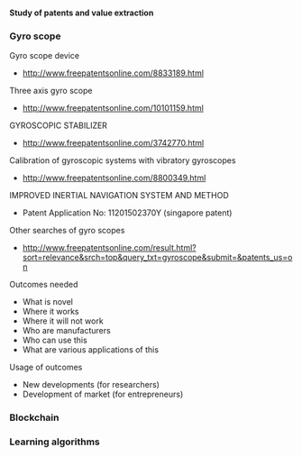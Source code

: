 #### Study of patents and value extraction

### Gyro scope

Gyro scope device
- http://www.freepatentsonline.com/8833189.html

Three axis gyro scope
- http://www.freepatentsonline.com/10101159.html

GYROSCOPIC STABILIZER  
- http://www.freepatentsonline.com/3742770.html

Calibration of gyroscopic systems with vibratory gyroscopes  
- http://www.freepatentsonline.com/8800349.html

IMPROVED INERTIAL NAVIGATION SYSTEM AND METHOD
- Patent Application No: 11201502370Y  (singapore patent)

Other searches of gyro scopes 
- http://www.freepatentsonline.com/result.html?sort=relevance&srch=top&query_txt=gyroscope&submit=&patents_us=on


Outcomes needed
- What is novel
- Where it works
- Where it will not work
- Who are manufacturers
- Who can use this
- What are various applications of this

Usage of outcomes
- New developments (for researchers)
- Development of market (for entrepreneurs) 


### Blockchain

### Learning algorithms



